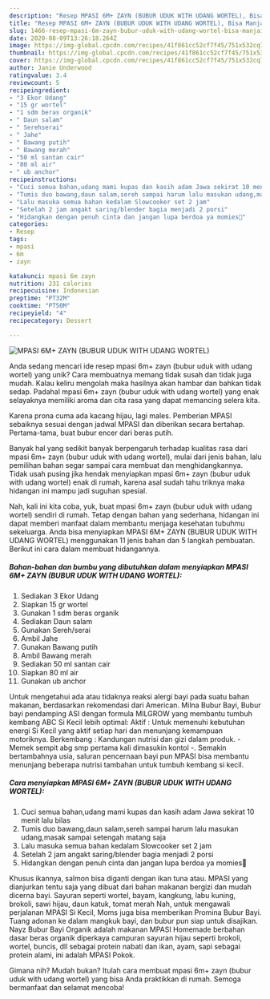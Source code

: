 ```yaml
---
description: "Resep MPASI 6M+ ZAYN (BUBUR UDUK WITH UDANG WORTEL), Bisa Manjain Lidah"
title: "Resep MPASI 6M+ ZAYN (BUBUR UDUK WITH UDANG WORTEL), Bisa Manjain Lidah"
slug: 1466-resep-mpasi-6m-zayn-bubur-uduk-with-udang-wortel-bisa-manjain-lidah
date: 2020-08-09T13:26:18.264Z
image: https://img-global.cpcdn.com/recipes/41f861cc52cf7f45/751x532cq70/mpasi-6m-zayn-bubur-uduk-with-udang-wortel-foto-resep-utama.jpg
thumbnail: https://img-global.cpcdn.com/recipes/41f861cc52cf7f45/751x532cq70/mpasi-6m-zayn-bubur-uduk-with-udang-wortel-foto-resep-utama.jpg
cover: https://img-global.cpcdn.com/recipes/41f861cc52cf7f45/751x532cq70/mpasi-6m-zayn-bubur-uduk-with-udang-wortel-foto-resep-utama.jpg
author: Janie Underwood
ratingvalue: 3.4
reviewcount: 5
recipeingredient:
- "3 Ekor Udang"
- "15 gr wortel"
- "1 sdm beras organik"
- " Daun salam"
- " Serehserai"
- " Jahe"
- " Bawang putih"
- " Bawang merah"
- "50 ml santan cair"
- "80 ml air"
- " ub anchor"
recipeinstructions:
- "Cuci semua bahan,udang mami kupas dan kasih adam Jawa sekirat 10 menit lalu bilas"
- "Tumis duo bawang,daun salam,sereh sampai harum lalu masukan udang,masak sampai setengah matang saja"
- "Lalu masuka semua bahan kedalam Slowcooker set 2 jam"
- "Setelah 2 jam angakt saring/blender bagia menjadi 2 porsi"
- "Hidangkan dengan penuh cinta dan jangan lupa berdoa ya momies🥰"
categories:
- Resep
tags:
- mpasi
- 6m
- zayn

katakunci: mpasi 6m zayn 
nutrition: 231 calories
recipecuisine: Indonesian
preptime: "PT32M"
cooktime: "PT50M"
recipeyield: "4"
recipecategory: Dessert

---
```



![MPASI 6M+ ZAYN (BUBUR UDUK WITH UDANG WORTEL)](https://img-global.cpcdn.com/recipes/41f861cc52cf7f45/751x532cq70/mpasi-6m-zayn-bubur-uduk-with-udang-wortel-foto-resep-utama.jpg)

Anda sedang mencari ide resep mpasi 6m+ zayn (bubur uduk with udang wortel) yang unik? Cara membuatnya memang tidak susah dan tidak juga mudah. Kalau keliru mengolah maka hasilnya akan hambar dan bahkan tidak sedap. Padahal mpasi 6m+ zayn (bubur uduk with udang wortel) yang enak selayaknya memiliki aroma dan cita rasa yang dapat memancing selera kita.

Karena prona cuma ada kacang hijau, lagi males. Pemberian MPASI sebaiknya sesuai dengan jadwal MPASI dan diberikan secara bertahap. Pertama-tama, buat bubur encer dari beras putih.

Banyak hal yang sedikit banyak berpengaruh terhadap kualitas rasa dari mpasi 6m+ zayn (bubur uduk with udang wortel), mulai dari jenis bahan, lalu pemilihan bahan segar sampai cara membuat dan menghidangkannya. Tidak usah pusing jika hendak menyiapkan mpasi 6m+ zayn (bubur uduk with udang wortel) enak di rumah, karena asal sudah tahu triknya maka hidangan ini mampu jadi suguhan spesial.


Nah, kali ini kita coba, yuk, buat mpasi 6m+ zayn (bubur uduk with udang wortel) sendiri di rumah. Tetap dengan bahan yang sederhana, hidangan ini dapat memberi manfaat dalam membantu menjaga kesehatan tubuhmu sekeluarga. Anda bisa menyiapkan MPASI 6M+ ZAYN (BUBUR UDUK WITH UDANG WORTEL) menggunakan 11 jenis bahan dan 5 langkah pembuatan. Berikut ini cara dalam membuat hidangannya.

<!--inarticleads1-->

##### Bahan-bahan dan bumbu yang dibutuhkan dalam menyiapkan MPASI 6M+ ZAYN (BUBUR UDUK WITH UDANG WORTEL):

1. Sediakan 3 Ekor Udang
1. Siapkan 15 gr wortel
1. Gunakan 1 sdm beras organik
1. Sediakan  Daun salam
1. Gunakan  Sereh/serai
1. Ambil  Jahe
1. Gunakan  Bawang putih
1. Ambil  Bawang merah
1. Sediakan 50 ml santan cair
1. Siapkan 80 ml air
1. Gunakan  ub anchor


Untuk mengetahui ada atau tidaknya reaksi alergi bayi pada suatu bahan makanan, berdasarkan rekomendasi dari American. Milna Bubur Bayi, Bubur bayi pendamping ASI dengan formula MILGROW yang membantu tumbuh kembang ABC Si Kecil lebih optimal: Aktif : Untuk memenuhi kebutuhan energi Si Kecil yang aktif setiap hari dan menunjang kemampuan motoriknya. Berkembang : Kandungan nutrisi dan gizi dalam produk. - Memek sempit abg smp pertama kali dimasukin kontol -. Semakin bertambahnya usia, saluran pencernaan bayi pun MPASI bisa membantu menunjang beberapa nutrisi tambahan untuk tumbuh kembang si kecil. 

<!--inarticleads2-->

##### Cara menyiapkan MPASI 6M+ ZAYN (BUBUR UDUK WITH UDANG WORTEL):

1. Cuci semua bahan,udang mami kupas dan kasih adam Jawa sekirat 10 menit lalu bilas
1. Tumis duo bawang,daun salam,sereh sampai harum lalu masukan udang,masak sampai setengah matang saja
1. Lalu masuka semua bahan kedalam Slowcooker set 2 jam
1. Setelah 2 jam angakt saring/blender bagia menjadi 2 porsi
1. Hidangkan dengan penuh cinta dan jangan lupa berdoa ya momies🥰


Khusus ikannya, salmon bisa diganti dengan ikan tuna atau. MPASI yang dianjurkan tentu saja yang dibuat dari bahan makanan bergizi dan mudah dicerna bayi. Sayuran seperti wortel, bayam, kangkung, labu kuning, brokoli, sawi hijau, daun katuk, tomat merah Nah, untuk mengawali perjalanan MPASI Si Kecil, Moms juga bisa memberikan Promina Bubur Bayi. Tuang adonan ke dalam mangkuk bayi, dan bubur pun siap untuk disajikan. Nayz Bubur Bayi Organik adalah makanan MPASI Homemade berbahan dasar beras organik diperkaya campuran sayuran hijau seperti brokoli, wortel, buncis, dll sebagai protein nabati dan ikan, ayam, sapi sebagai protein alami, ini adalah MPASI Pokok. 

Gimana nih? Mudah bukan? Itulah cara membuat mpasi 6m+ zayn (bubur uduk with udang wortel) yang bisa Anda praktikkan di rumah. Semoga bermanfaat dan selamat mencoba!
